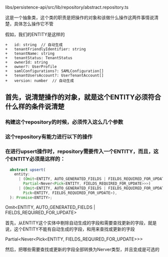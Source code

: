 libs/persistence-api/src/lib/repository/abstract.repository.ts

这是一个抽象类，这个类的职责是把操作的对象和该做什么操作这两件事情说清楚，具体怎么操作它不管

假如，我们的ENTITY是这样的

```
+   id: string  // 自动生成
+   tenantFriendlyIdentifier: string
+   tenantName: string
+   tenantStatus: TenantStatus
+   ownerId: string
+   owner?: UserProfile
+   samlConfigurations?: SAMLConfiguration[]
+   tenantUsersAccount?: UserTenantAccount[]
+   version: number  // 自动生成
```



## 首先，说清楚操作的对象，就是这个ENTITY必须符合什么样的条件说清楚

### 构建这个repository的时候，必须传入这么几个参数

### 这个repository有能力进行以下的操作

### 在进行upsert操作时，repository需要传入一个ENTITY，而且，这个ENTITY必须是这样的：

```typescript
  abstract upsert(
    entity:
      | (Omit<ENTITY, AUTO_GENERATED_FIELDS | FIELDS_REQUIRED_FOR_UPDATE> &
        Partial<Never<Pick<ENTITY, FIELDS_REQUIRED_FOR_UPDATE>>>)
      | (Omit<ENTITY, AUTO_GENERATED_FIELDS | FIELDS_REQUIRED_FOR_UPDATE> &
        Pick<ENTITY, FIELDS_REQUIRED_FOR_UPDATE>),
  ): Promise<ENTITY>;
```

Omit<ENTITY, AUTO_GENERATED_FIELDS | FIELDS_REQUIRED_FOR_UPDATE>

首先，从ENTITY这个实体中剔除自动生成的字段和需要查找更新的字段，就是说，这个ENTITY不能有自动生成的字段，和用来查找或更新的字段

Partial<Never<Pick<ENTITY, FIELDS_REQUIRED_FOR_UPDATE>>>

然后，把哪些需要查找或更新的字段全部转换为Nerver类型，并且变成是可选的
